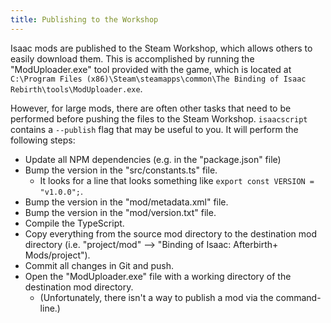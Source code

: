 ```yaml
---
title: Publishing to the Workshop
---
```


Isaac mods are published to the Steam Workshop, which allows others to easily download them. This is accomplished by running the "ModUploader.exe" tool provided with the game, which is located at `C:\Program Files (x86)\Steam\steamapps\common\The Binding of Isaac Rebirth\tools\ModUploader.exe`.

However, for large mods, there are often other tasks that need to be performed before pushing the files to the Steam Workshop. `isaacscript` contains a `--publish` flag that may be useful to you. It will perform the following steps:

- Update all NPM dependencies (e.g. in the "package.json" file)
- Bump the version in the "src/constants.ts" file.
  - It looks for a line that looks something like `export const VERSION = "v1.0.0";`.
- Bump the version in the "mod/metadata.xml" file.
- Bump the version in the "mod/version.txt" file.
- Compile the TypeScript.
- Copy everything from the source mod directory to the destination mod directory (i.e. "project/mod" --> "Binding of Isaac: Afterbirth+ Mods/project").
- Commit all changes in Git and push.
- Open the "ModUploader.exe" file with a working directory of the destination mod directory.
  - (Unfortunately, there isn't a way to publish a mod via the command-line.)
